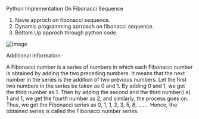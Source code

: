 Python Implementation On Fibonacci Sequence

1. Navie approch on fibonacci sequence.
2. Dynamic programming aprroach on fibonacci sequence.
3. Bottom Up approch through python code.

![image](https://github.com/abhishekgowdakm/Fibonacci-Sequence---Python-Implementation/assets/62889731/4359bcae-af30-4ae3-92e4-e02fe7e1d8e2)

Additional Information:

A Fibonacci number is a series of numbers in which each Fibonacci number is obtained by adding the two preceding numbers. 
It means that the next number in the series is the addition of two previous numbers. Let the first two numbers in the series be taken as 0 and 1.
By adding 0 and 1, we get the third number as 1. Then by adding the second and the third number(i.e) 1 and 1, we get the fourth number as 2, and similarly, the process goes on. 
Thus, we get the Fibonacci series as 0, 1, 1, 2, 3, 5, 8, ……. Hence, the obtained series is called the Fibonacci number series.
